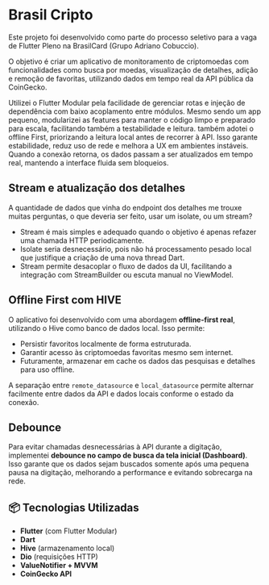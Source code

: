 # Brasil Cripto

Este projeto foi desenvolvido como parte do processo seletivo para a vaga de Flutter Pleno na BrasilCard (Grupo Adriano Cobuccio).

O objetivo é criar um aplicativo de monitoramento de criptomoedas com funcionalidades como busca por moedas, visualização de detalhes, adição e remoção de favoritas, utilizando dados em tempo real da API pública da CoinGecko.

Utilizei o Flutter Modular pela facilidade de gerenciar rotas e injeção de dependência com baixo acoplamento entre módulos. Mesmo sendo um app pequeno, modularizei as features para manter o código limpo e preparado para escala, facilitando também a testabilidade e leitura. também adotei o offline First, priorizando a leitura local antes de recorrer à API. Isso garante estabilidade, reduz uso de rede e melhora a UX em ambientes instáveis. Quando a conexão retorna, os dados passam a ser atualizados em tempo real, mantendo a interface fluida sem bloqueios.

## Stream e atualização dos detalhes
A quantidade de dados que vinha do endpoint dos detalhes me trouxe muitas perguntas, o que deveria ser feito, usar um isolate, ou um stream?

 - Stream é mais simples e adequado quando o objetivo é apenas refazer uma chamada HTTP periodicamente.
 - Isolate seria desnecessário, pois não há processamento pesado local que justifique a criação de uma nova thread Dart.
 - Stream permite desacoplar o fluxo de dados da UI, facilitando a integração com StreamBuilder ou escuta manual no ViewModel.

 ## Offline First com HIVE

O aplicativo foi desenvolvido com uma abordagem **offline-first real**, utilizando o Hive como banco de dados local. Isso permite:

- Persistir favoritos localmente de forma estruturada.
- Garantir acesso às criptomoedas favoritas mesmo sem internet.
- Futuramente, armazenar em cache os dados das pesquisas e detalhes para uso offline.

A separação entre `remote_datasource` e `local_datasource` permite alternar facilmente entre dados da API e dados locais conforme o estado da conexão.

## Debounce

Para evitar chamadas desnecessárias à API durante a digitação, implementei **debounce no campo de busca da tela inicial (Dashboard)**. Isso garante que os dados sejam buscados somente após uma pequena pausa na digitação, melhorando a performance e evitando sobrecarga na rede.

## 📦 Tecnologias Utilizadas

- **Flutter** (com Flutter Modular)
- **Dart**
- **Hive** (armazenamento local)
- **Dio** (requisições HTTP)
- **ValueNotifier + MVVM**
- **CoinGecko API**